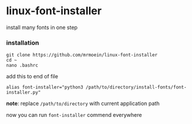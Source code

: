 # linux-font-installer
install many fonts in one step

### installation
```
git clone https://github.com/mrmoein/linux-font-installer
cd ~
nano .bashrc
```
add this to end of file
```
alias font-installer="python3 /path/to/directory/install-fonts/font-installer.py"
```
**note**: replace `/path/to/directory` with current application path

now you can run `font-installer` commend everywhere